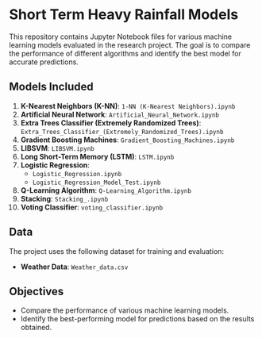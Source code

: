 # Short Term Heavy Rainfall Models

This repository contains Jupyter Notebook files for various machine learning models evaluated in the research project. The goal is to compare the performance of different algorithms and identify the best model for accurate predictions.

## Models Included

1. **K-Nearest Neighbors (K-NN)**: `1-NN (K-Nearest Neighbors).ipynb`
2. **Artificial Neural Network**: `Artificial_Neural_Network.ipynb`
3. **Extra Trees Classifier (Extremely Randomized Trees)**: `Extra_Trees_Classifier_(Extremely_Randomized_Trees).ipynb`
4. **Gradient Boosting Machines**: `Gradient_Boosting_Machines.ipynb`
5. **LIBSVM**: `LIBSVM.ipynb`
6. **Long Short-Term Memory (LSTM)**: `LSTM.ipynb`
7. **Logistic Regression**: 
   - `Logistic_Regression.ipynb`
   - `Logistic_Regression_Model_Test.ipynb`
8. **Q-Learning Algorithm**: `Q-Learning_Algorithm.ipynb`
9. **Stacking**: `Stacking_.ipynb`
10. **Voting Classifier**: `voting_classifier.ipynb`

## Data

The project uses the following dataset for training and evaluation:

- **Weather Data**: `Weather_data.csv`

## Objectives

- Compare the performance of various machine learning models.
- Identify the best-performing model for predictions based on the results obtained.

